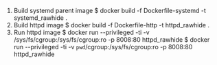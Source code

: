 1. Build systemd parent image
      $ docker build -f Dockerfile-systemd -t systemd_rawhide .
2. Build httpd image
      $ docker build -f Dockerfile-http -t httpd_rawhide .
3. Run httpd image
      $ docker run --privileged -ti -v /sys/fs/cgroup:/sys/fs/cgroup:ro -p 8008:80 httpd_rawhide
      $ docker run --privileged -ti -v `pwd`/cgroup:/sys/fs/cgroup:ro -p 8008:80 httpd_rawhide
